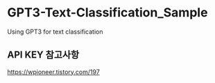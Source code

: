 # GPT3-Text-Classification_Sample
Using GPT3 for text classification

## API KEY 참고사항
https://wpioneer.tistory.com/197
